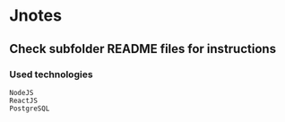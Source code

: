 # Jnotes

## Check subfolder README files for instructions

### Used technologies

    NodeJS
    ReactJS
    PostgreSQL
